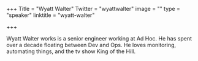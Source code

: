 +++
Title = "Wyatt Walter"
Twitter = "wyattwalter"
image = ""
type = "speaker"
linktitle = "wyatt-walter"

+++

Wyatt Walter works is a senior engineer working at Ad Hoc. He has spent over a decade floating between Dev and Ops. He loves monitoring, automating things, and the tv show King of the Hill.
